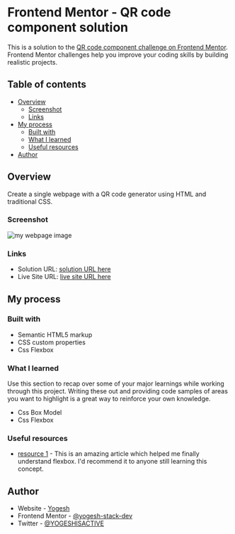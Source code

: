 # Frontend Mentor - QR code component solution

This is a solution to the [QR code component challenge on Frontend Mentor](https://www.frontendmentor.io/challenges/qr-code-component-iux_sIO_H). Frontend Mentor challenges help you improve your coding skills by building realistic projects. 

## Table of contents

- [Overview](#overview)
  - [Screenshot](#screenshot)
  - [Links](#links)
- [My process](#my-process)
  - [Built with](#built-with)
  - [What I learned](#what-i-learned)
  - [Useful resources](#useful-resources)
- [Author](#author)

## Overview

Create a single webpage with a QR code generator using HTML and traditional CSS.

### Screenshot

![my webpage image](./screenshot.jpg)

### Links

- Solution URL: [solution URL here](https://qrcode-component-olive-one.vercel.app/)
- Live Site URL: [live site URL here](https://frontend-mentor-projects-olive-one.vercel.app/)

## My process

### Built with

- Semantic HTML5 markup
- CSS custom properties
- Css Flexbox

### What I learned

Use this section to recap over some of your major learnings while working through this project. Writing these out and providing code samples of areas you want to highlight is a great way to reinforce your own knowledge.

- Css Box Model
- Css Flexbox

### Useful resources

- [resource 1](https://css-tricks.com/snippets/css/a-guide-to-flexbox) - This is an amazing article which helped me finally understand flexbox. I'd recommend it to anyone still learning this concept.

## Author

- Website - [Yogesh](https://portfolio-yogesh.dev)
- Frontend Mentor - [@yogesh-stack-dev](https://www.frontendmentor.io/profile/@yogesh-stack-dev)
- Twitter - [@YOGESHISACTIVE](https://www.twitter.com/YOGESHISACTIVE)

